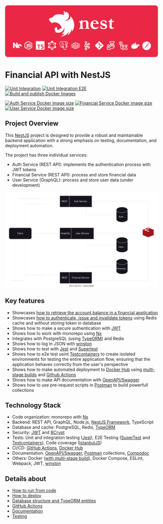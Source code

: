 ![POC NestJS](docs/markdown/images/poc-nestjs-bar//export/poc-nestjs-bar.png)

# Financial API with NestJS

[![Unit Integration](https://github.com/shimisnow/poc-nestjs/actions/workflows/lint-test.yml/badge.svg)](https://github.com/shimisnow/poc-nestjs/actions/workflows/lint-test.yml)
[![Unit Integration E2E](https://github.com/shimisnow/poc-nestjs/actions/workflows/lint-test-e2e.yml/badge.svg)](https://github.com/shimisnow/poc-nestjs/actions/workflows/lint-test-e2e.yml)
[![Build and publish Docker Images](https://github.com/shimisnow/poc-nestjs/actions/workflows/deploy.yml/badge.svg)](https://github.com/shimisnow/poc-nestjs/actions/workflows/deploy.yml)

[![Auth Service Docker image size](https://img.shields.io/docker/image-size/shimisnow/pocnestjs-auth-service/latest?logo=docker&label=Auth%20Service)](https://hub.docker.com/r/shimisnow/pocnestjs-auth-service)
[![Financial Service Docker image size](https://img.shields.io/docker/image-size/shimisnow/pocnestjs-financial-service/latest?logo=docker&label=Financial%20Service)](https://hub.docker.com/r/shimisnow/pocnestjs-financial-service)
[![User Service Docker image size](https://img.shields.io/docker/image-size/shimisnow/pocnestjs-user-service/latest?logo=docker&label=User%20Service)](https://hub.docker.com/r/shimisnow/pocnestjs-user-service)

## Project Overview

This [NestJS](https://docs.nestjs.com/) project is designed to provide a robust and maintainable backend application with a strong emphasis on testing, documentation, and deployment automation.

The project has three individual services:

- Auth Service (REST API): implements the authentication process with JWT tokens
- Financial Service (REST API): process and store financial data
- User Service (GraphQL): process and store user data (under development)

![General Diagram](/docs/markdown/diagrams/general-flow.svg)

## Key features

- Showcases [how to retrieve the account balance in a financial application](docs/markdown/resolved-problems/account-balance.md)
- Showcases [how to authenticate, issue and invalidate tokens](docs/markdown//resolved-problems/authentication-flow.md) using Redis cache and without storing token in database
- Shows how to make a secure authentication with [JWT](https://jwt.io/)
- Shows how to work with monorepo using [Nx](https://nx.dev/)
- Integrates with PostgreSQL (using [TypeORM](https://typeorm.io/)) and Redis
- Shows how to log in JSON with [winston](https://github.com/winstonjs/winston)
- Shows how to test with [Jest](https://jestjs.io/) and [Supertest](https://github.com/ladjs/supertest)
- Shows how to e2e test usint [Testcontainers](https://testcontainers.com/) to create isolated environments for testing the entire application flow, ensuring that the application behaves correctly from the user's perspective
- Shows how to make automated deployment to [Docker Hub](https://hub.docker.com/) using [multi-stage builds](https://docs.docker.com/build/building/multi-stage/) and [Github Actions](https://github.com/features/actions)
- Shows how to make API documentation with [OpenAPI/Swagger](https://www.openapis.org/)
- Shows how to use pre-request scripts in [Postman](https://www.postman.com/) to build powerfull collections

## Technology Stack

- Code organization: monorepo with [Nx](https://nx.dev/)
- Backend: REST API, GraphQL, Node.js, [NestJS Framework](https://docs.nestjs.com/), TypeScript
- Database and cache: PostgreSQL, Redis, [TypeORM](https://typeorm.io/)
- Security: [JWT](https://jwt.io/) and [BCrypt](https://www.npmjs.com/package/bcrypt)
- Tests: Unit and integration testing ([Jest](https://jestjs.io/)), E2E Testing ([SuperTest](https://github.com/ladjs/supertest) and [Testcontainers](https://testcontainers.com/)), Code coverage ([IstanbulJS](https://istanbul.js.org/))
- CI/CD: [GitHub Actions](https://github.com/features/actions), [Docker Hub](https://hub.docker.com/u/shimisnow)
- Documentation: [OpenAPI/Swagger](https://www.openapis.org/), [Postman](https://www.postman.com/) collections, [Compodoc](https://compodoc.app/)
- Others: Docker ([with multi-stage build](https://docs.docker.com/build/building/multi-stage/)), Docker Compose, ESLint, Webpack, JWT, [winston](https://github.com/winstonjs/winston)

## Details about

- [How to run from code](docs/markdown/how-to-run.md)
- [How to deploy](docs/markdown/how-to-deploy.md)
- [Database structure and TypeORM entities](docs/markdown/database-structure.md)
- [GitHub Actions](docs/markdown/github-actions.md)
- [Documentation](docs/markdown/documentation.md)
- [Testing](docs/markdown/testing.md)
